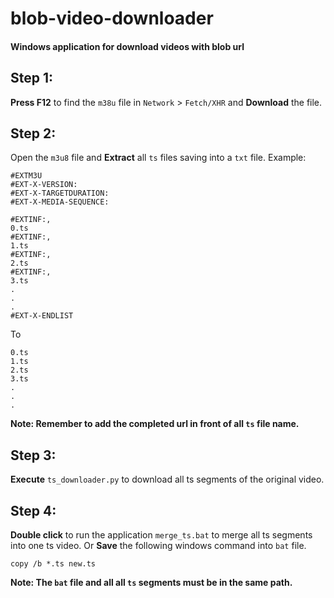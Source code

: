 # blob-video-downloader
#### Windows application for download videos with blob url 

## Step 1:
  **Press F12** to find the `m38u` file in `Network` > `Fetch/XHR` and **Download** the file.

## Step 2:
  Open the `m3u8` file and **Extract** all `ts` files saving into a `txt` file.
  Example:
  ```
  #EXTM3U
  #EXT-X-VERSION:
  #EXT-X-TARGETDURATION:
  #EXT-X-MEDIA-SEQUENCE:

  #EXTINF:,
  0.ts
  #EXTINF:,
  1.ts
  #EXTINF:,
  2.ts
  #EXTINF:,
  3.ts
  .
  .
  .
  #EXT-X-ENDLIST
  ```
  To
  ```
  0.ts
  1.ts
  2.ts
  3.ts
  .
  .
  .
  ```
  **Note: Remember to add the completed url in front of all `ts` file name.**

## Step 3:
  **Execute** `ts_downloader.py` to download all ts segments of the original video.
  
## Step 4:
  **Double click** to run the application `merge_ts.bat` to merge all ts segments into one ts video.
  Or
  **Save** the following windows command into `bat` file.
  ```
  copy /b *.ts new.ts
  ```
  **Note: The `bat` file and all all `ts` segments must be in the same path.**
  
